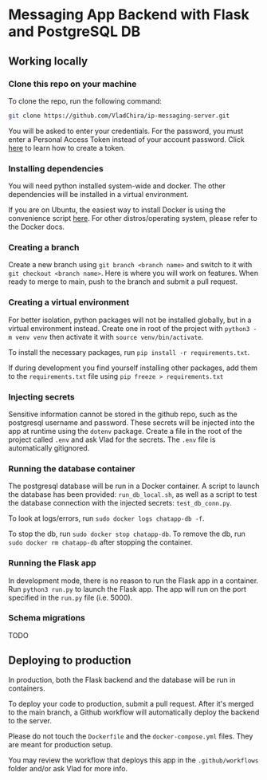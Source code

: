 # Messaging App Backend with Flask and PostgreSQL DB

## Working locally

### Clone this repo on your machine
To clone the repo, run the following command:
```bash
git clone https://github.com/VladChira/ip-messaging-server.git
```
You will be asked to enter your credentials. For the password, you must enter a Personal Access Token instead of your account password. Click [here](https://docs.github.com/en/authentication/keeping-your-account-and-data-secure/managing-your-personal-access-tokens#creating-a-personal-access-token-classic) to learn how to create a token.

### Installing dependencies
You will need python installed system-wide and docker. The other dependencies will be installed in a virtual environment.

If you are on Ubuntu, the easiest way to install Docker is using the convenience script [here](https://docs.docker.com/engine/install/ubuntu/#install-using-the-convenience-script). For other distros/operating system, please refer to the Docker docs.

### Creating a branch
Create a new branch using ``git branch <branch name>`` and switch to it with ``git checkout <branch name>``. Here is where you will work on features. When ready to merge to main, push to the branch and submit a pull request.

### Creating a virtual environment
For better isolation, python packages will not be installed globally, but in a virtual environment instead. Create one in root of the project with ``python3 -m venv venv`` then activate it with ``source venv/bin/activate``.

To install the necessary packages, run
``pip install -r requirements.txt``.

If during development you find yourself installing other packages, add them to the ``requirements.txt`` file using ``pip freeze > requirements.txt``

### Injecting secrets
Sensitive information cannot be stored in the github repo, such as the postgresql username and password. These secrets will be injected into the app at runtime using the ``dotenv`` package. Create a file in the root of the project called ``.env`` and ask Vlad for the secrets. The ``.env`` file is automatically gitignored.

### Running the database container
The postgresql database will be run in a Docker container. A script to launch the database has been provided: ``run_db_local.sh``, as well as a script to test the database connection with the injected secrets: ``test_db_conn.py``.

To look at logs/errors, run ``sudo docker logs chatapp-db -f``.

To stop the db, run ``sudo docker stop chatapp-db``. To remove the db, run ``sudo docker rm chatapp-db`` after stopping the container.


### Running the Flask app
In development mode, there is no reason to run the Flask app in a container. Run ``python3 run.py`` to launch the Flask app. The app will run on the port specified in the ``run.py`` file (i.e. 5000).

### Schema migrations
TODO

## Deploying to production
In production, both the Flask backend and the database will be run in containers. 

To deploy your code to production, submit a pull request. After it's merged to the main branch, a Github workflow will automatically deploy the backend to the server. 

Please do not touch the ``Dockerfile`` and the ``docker-compose.yml`` files. They are meant for production setup.

You may review the workflow that deploys this app in the ``.github/workflows`` folder and/or ask Vlad for more info.

